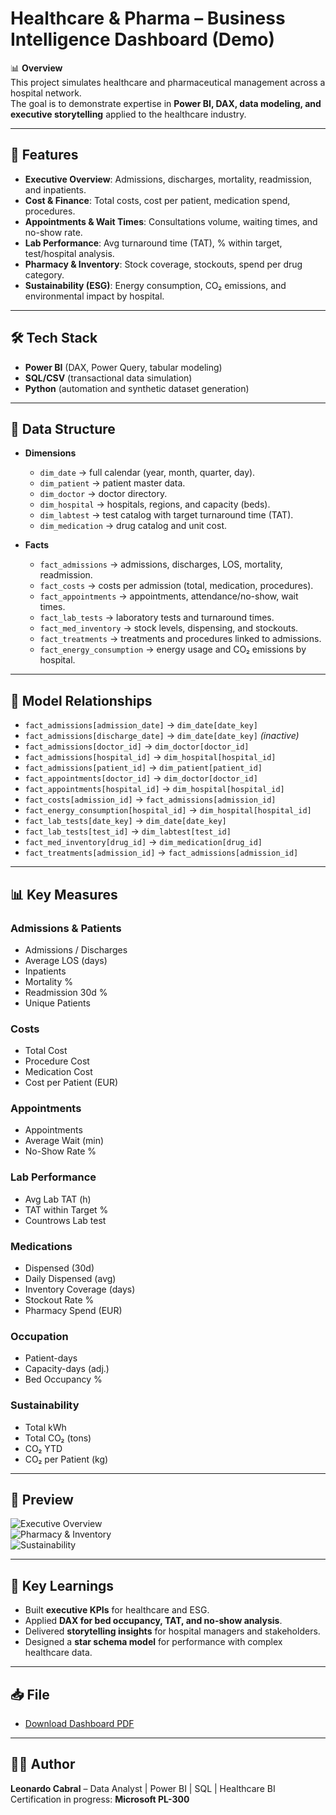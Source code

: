 # Healthcare & Pharma – Business Intelligence Dashboard (Demo)

📊 **Overview**  
This project simulates healthcare and pharmaceutical management across a hospital network.  
The goal is to demonstrate expertise in **Power BI, DAX, data modeling, and executive storytelling** applied to the healthcare industry.

---

## 🚀 Features
- **Executive Overview**: Admissions, discharges, mortality, readmission, and inpatients.  
- **Cost & Finance**: Total costs, cost per patient, medication spend, procedures.  
- **Appointments & Wait Times**: Consultations volume, waiting times, and no-show rate.  
- **Lab Performance**: Avg turnaround time (TAT), % within target, test/hospital analysis.  
- **Pharmacy & Inventory**: Stock coverage, stockouts, spend per drug category.  
- **Sustainability (ESG)**: Energy consumption, CO₂ emissions, and environmental impact by hospital.  

---

## 🛠️ Tech Stack
- **Power BI** (DAX, Power Query, tabular modeling)  
- **SQL/CSV** (transactional data simulation)  
- **Python** (automation and synthetic dataset generation)  

---

## 📂 Data Structure
- **Dimensions**  
  - `dim_date` → full calendar (year, month, quarter, day).  
  - `dim_patient` → patient master data.  
  - `dim_doctor` → doctor directory.  
  - `dim_hospital` → hospitals, regions, and capacity (beds).  
  - `dim_labtest` → test catalog with target turnaround time (TAT).  
  - `dim_medication` → drug catalog and unit cost.  

- **Facts**  
  - `fact_admissions` → admissions, discharges, LOS, mortality, readmission.  
  - `fact_costs` → costs per admission (total, medication, procedures).  
  - `fact_appointments` → appointments, attendance/no-show, wait times.  
  - `fact_lab_tests` → laboratory tests and turnaround times.  
  - `fact_med_inventory` → stock levels, dispensing, and stockouts.  
  - `fact_treatments` → treatments and procedures linked to admissions.  
  - `fact_energy_consumption` → energy usage and CO₂ emissions by hospital.  

---

## 🔗 Model Relationships
- `fact_admissions[admission_date]` → `dim_date[date_key]`  
- `fact_admissions[discharge_date]` → `dim_date[date_key]` *(inactive)*  
- `fact_admissions[doctor_id]` → `dim_doctor[doctor_id]`  
- `fact_admissions[hospital_id]` → `dim_hospital[hospital_id]`  
- `fact_admissions[patient_id]` → `dim_patient[patient_id]`  
- `fact_appointments[doctor_id]` → `dim_doctor[doctor_id]`  
- `fact_appointments[hospital_id]` → `dim_hospital[hospital_id]`  
- `fact_costs[admission_id]` → `fact_admissions[admission_id]`  
- `fact_energy_consumption[hospital_id]` → `dim_hospital[hospital_id]`  
- `fact_lab_tests[date_key]` → `dim_date[date_key]`  
- `fact_lab_tests[test_id]` → `dim_labtest[test_id]`  
- `fact_med_inventory[drug_id]` → `dim_medication[drug_id]`  
- `fact_treatments[admission_id]` → `fact_admissions[admission_id]`  

---

## 📊 Key Measures
### Admissions & Patients
- Admissions / Discharges  
- Average LOS (days)  
- Inpatients  
- Mortality %  
- Readmission 30d %  
- Unique Patients  

### Costs
- Total Cost  
- Procedure Cost  
- Medication Cost  
- Cost per Patient (EUR)  

### Appointments
- Appointments  
- Average Wait (min)  
- No-Show Rate %  

### Lab Performance
- Avg Lab TAT (h)  
- TAT within Target %  
- Countrows Lab test  

### Medications
- Dispensed (30d)  
- Daily Dispensed (avg)  
- Inventory Coverage (days)  
- Stockout Rate %  
- Pharmacy Spend (EUR)  

### Occupation
- Patient-days  
- Capacity-days (adj.)  
- Bed Occupancy %  

### Sustainability
- Total kWh  
- Total CO₂ (tons)  
- CO₂ YTD  
- CO₂ per Patient (kg)  

---

## 📸 Preview
![Executive Overview](assets/preview_exec.png)  
![Pharmacy & Inventory](assets/preview_pharma.png)  
![Sustainability](assets/preview_sust.png)  

---

## 🎯 Key Learnings
- Built **executive KPIs** for healthcare and ESG.  
- Applied **DAX for bed occupancy, TAT, and no-show analysis**.  
- Delivered **storytelling insights** for hospital managers and stakeholders.  
- Designed a **star schema model** for performance with complex healthcare data.  

---

## 📥 File
- [Download Dashboard PDF](./Healthcare_Pharma.pdf)

---

## 👨‍💻 Author
**Leonardo Cabral** – Data Analyst | Power BI | SQL | Healthcare BI  
Certification in progress: **Microsoft PL-300**
